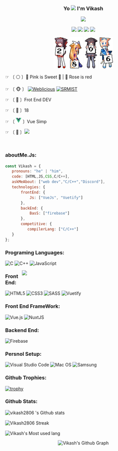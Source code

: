 ### <p align="center">Yo <img src="https://media.giphy.com/media/hvRJCLFzcasrR4ia7z/giphy.gif" width="25px"> I'm Vikash</p>

<p align="center"> 
  <a href="https://github.com/vikash2806"><img src="https://readme-typing-svg.herokuapp.com/?lines=Student,%20web%20Dev%20;Self-taught%20Front%20End%20Dev;1%2B%20years%20of%20coding%20experience;Learning%20from%20failures%20daily&font=Fira%20Code&center=true&width=500&height=45&color=FA26A0&vCenter=true&size=26"></a>
</p>
<p align="center">
  <a href="https://www.instagram.com/viki_sam_/"><img src="https://img.icons8.com/clouds/80/000000/instagram-new--v2.png" ><a/>
  <a href="https://www.linkedin.com/in/vikash-pr-086b21193/"><img src="https://img.icons8.com/clouds/80/000000/linkedin.png"/><a/>
  <a href="https://github.com/vikash2806"><img src="https://img.icons8.com/clouds/80/000000/github.png"/><a/>
  <a href="https://github.com/vikash2806"><img src="https://img.icons8.com/clouds/80/000000/discord-logo.png"/><a/>
</p>
 
  
  
  
 <p align="center">
  <a href="https://www.instagram.com/viki_sam_/"> <img src="assets/2.gif"><a/>
  <a href="https://www.linkedin.com/in/vikash-pr-086b21193/"><img src="assets/8.gif"><a/>
  <a href="https://github.com/vikash2806"><img src="assets/0.gif"><a/>
  <a href="https://github.com/vikash2806"><img src="assets/6.gif"><a/>
</p>

☞ 〔 ⚪️ 〕🎀 Pink is Sweet 🎀 | 🌹 Rose is red

☞ 〔 🐵 〕 <a href="#">![Weblicious](https://img.shields.io/badge/FrontDev-%40webilicious-brightgreen)</a> <a href="https://www.srmist.edu.in">![SRMIST](https://img.shields.io/badge/CSE%20Student-%40SRMIST-blue)</a>

☞ 〔 🐼 〕Frot End DEV

☞ 〔 🤾 〕18

☞ 〔 <img height="18" width="18" src="https://raw.githubusercontent.com/github/explore/80688e429a7d4ef2fca1e82350fe8e3517d3494d/topics/vue/vue.png"/> 〕Vue Simp

☞ 〔 👀 〕![](https://visitor-badge.glitch.me/badge?page_id=vikash2806.vikash2806)

<br>

### aboutMe.Js:

```javascript
const Vikash = {
   pronouns: "he" | "him",
   code: [HTML,JS,CSS,C/C++],
   askMeAbout: ["web dev","C/C++","Discord"],
   technologies: {
       frontEnd: {
           Js: ["VueJs", "Vuetify"]
       },
       backEnd: {
           BasS: ["firebase"]
       },
       competitive: {
          compilerLang: ["C/C++"]
   }
};
```

### Programing Languages:

![C](https://img.shields.io/badge/c-%2300599C.svg?style=for-the-badge&logo=c&logoColor=white)
![C++](https://img.shields.io/badge/c++-%2300599C.svg?style=for-the-badge&logo=c%2B%2B&logoColor=white)
![JavaScript](https://img.shields.io/badge/javascript-%23323330.svg?style=for-the-badge&logo=javascript&logoColor=%23F7DF1E)

<!--  GIf -->

<a href="#"><img width="450" align="right" src="https://c.tenor.com/DBqjevyA2o4AAAAd/bongo-cat-codes.gif"  /></a>

### Front End:

![HTML5](https://img.shields.io/badge/html5-%23E34F26.svg?style=for-the-badge&logo=html5&logoColor=white)
![CSS3](https://img.shields.io/badge/css3-%231572B6.svg?style=for-the-badge&logo=css3&logoColor=white)
![SASS](https://img.shields.io/badge/SASS-hotpink.svg?style=for-the-badge&logo=SASS&logoColor=white)
![Vuetify](https://img.shields.io/badge/Vuetify-1867C0?style=for-the-badge&logo=vuetify&logoColor=AEDDFF)

<!-- ![Bootstrap](https://img.shields.io/badge/bootstrap-%23563D7C.svg?style=for-the-badge&logo=bootstrap&logoColor=white) -->

### Front End FrameWork:

![Vue.js](https://img.shields.io/badge/vuejs-%2335495e.svg?style=for-the-badge&logo=vuedotjs&logoColor=%234FC08D)
![NuxtJS](https://img.shields.io/badge/Nuxt-black?style=for-the-badge&logo=nuxt.js&logoColor=white)

### Backend End:

![Firebase](https://img.shields.io/badge/firebase-%23039BE5.svg?style=for-the-badge&logo=firebase)

### Persnol Setup:

![Visual Studio Code](https://img.shields.io/badge/Visual%20Studio%20Code-0078d7.svg?style=for-the-badge&logo=visual-studio-code&logoColor=white)
![Mac OS](https://img.shields.io/badge/mac%20os-000000?style=for-the-badge&logo=macos&logoColor=F0F0F0)
![Samsung](https://img.shields.io/badge/Samsung-%231428A0.svg?style=for-the-badge&logo=samsung&logoColor=white)

### Github Trophies:

[![trophy](https://github-profile-trophy.vercel.app/?username=vikash2806&theme=radical&row=2&column=4&margin-w=10&margin-h=15&no-bg=true)](https://github.com/ryo-ma/github-profile-trophy)

<!-- - 🥅 2021 Goals: To learn
-  VueJs |
 <img height="32" width="50" src="https://raw.githubusercontent.com/github/explore/80688e429a7d4ef2fca1e82350fe8e3517d3494d/topics/mongodb/mongodb.png" /> monogoDb | <img height="32" width="50" src="https://user-images.githubusercontent.com/5307958/38454395-eba34a8a-3a90-11e8-9c95-680a7aea037f.png" />  ThreeJs
- ⚡ Crazy fact: I Love Electronics |  <img height="32" width="32" src="https://raw.githubusercontent.com/github/explore/80688e429a7d4ef2fca1e82350fe8e3517d3494d/topics/arduino/arduino.png" /> |  Play DankMemer <img height="32" width="32" src="https://dankmemer.lol/40326fed0d1bc75a2688535e70dd31be.png" /> -->

### Github Stats:

<p align="left"> <img align="center" alt="vikash2806 's Github stats"  src="https://github-readme-stats.vercel.app/api?username=vikash2806&show_icons=true&count_private=true&theme=radical" /> </p>
 <p align="left"> <img  align="center" src="https://github-readme-streak-stats.herokuapp.com/?user=vikash2806&theme=radical" alt="Vikash2806 Streak" /></p>
<p align="left"> <img align="center" width='500'  src="https://github-readme-stats.vercel.app/api/top-langs?username=vikash2806&show_icons=true&locale=en&layout=compact&theme=radical" alt="Vikash's Most used lang" /> </p>

<p align="center"> <img  src="https://activity-graph.herokuapp.com/graph?username=vikash2806&bg_color=1F222E&color=FF0075&line=77D970&point=FFFFFF&hide_border=false" alt="Vikash's Github Graph" /> </p>
